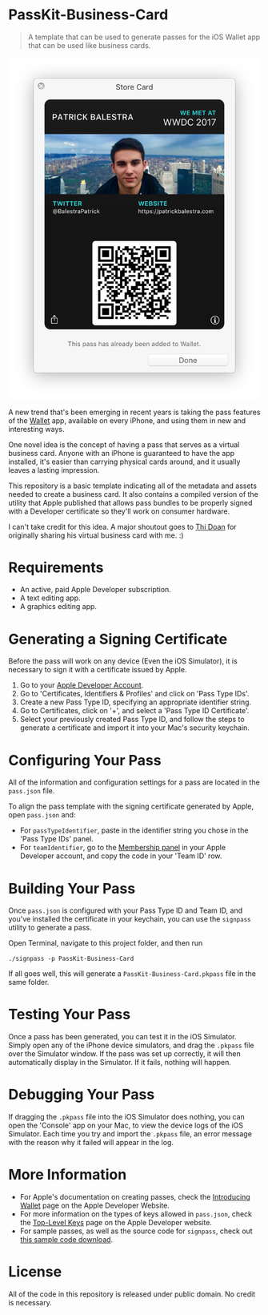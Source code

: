 # PassKit-Business-Card
> A template that can be used to generate passes for the iOS Wallet app that can be used like business cards.

<p align="center">
	<img src="demo.png" style="margin: 0 auto; width: 500px;"/>
</p>

A new trend that's been emerging in recent years is taking the pass features of the [Wallet](https://support.apple.com/en-us/HT204003) app, available on every iPhone, and using them in new and interesting ways.

One novel idea is the concept of having a pass that serves as a virtual business card. Anyone with an iPhone is guaranteed to have the app installed, it's easier than carrying physical cards around, and it usually leaves a lasting impression.

This repository is a basic template indicating all of the metadata and assets needed to create a business card. It also contains a compiled version of the utility that Apple published that allows pass bundles to be properly signed with a Developer certificate so they'll work on consumer hardware.

I can't take credit for this idea. A major shoutout goes to [Thi Doan](http://twitter.com/thi_dev) for originally sharing his virtual business card with me. :)

# Requirements

* An active, paid Apple Developer subscription.
* A text editing app.
* A graphics editing app.

# Generating a Signing Certificate
Before the pass will work on any device (Even the iOS Simulator), it is necessary to sign it with a certificate issued by Apple.

1. Go to your [Apple Developer Account](https://developer.apple.com/account/).
2. Go to 'Certificates, Identifiers & Profiles' and click on 'Pass Type IDs'.
3. Create a new Pass Type ID, specifying an appropriate identifier string.
4. Go to Certificates, click on '+', and select a 'Pass Type ID Certificate'.
5. Select your previously created Pass Type ID, and follow the steps to generate a certificate and import it into your Mac's security keychain.

# Configuring Your Pass
All of the information and configuration settings for a pass are located in the `pass.json` file.

To align the pass template with the signing certificate generated by Apple, open `pass.json` and:

* For `passTypeIdentifier`, paste in the identifier string you chose in the 'Pass Type IDs' panel.
* For `teamIdentifier`, go to the [Membership panel](https://developer.apple.com/account/#/membership/) in your Apple Developer account, and copy the code in your 'Team ID' row.

# Building Your Pass
Once `pass.json` is configured with your Pass Type ID and Team ID, and you've installed the certificate in your keychain, you can use the `signpass` utility to generate a pass.

Open Terminal, navigate to this project folder, and then run
```
./signpass -p PassKit-Business-Card
```

If all goes well, this will generate a `PassKit-Business-Card.pkpass` file in the same folder.

# Testing Your Pass
Once a pass has been generated, you can test it in the iOS Simulator. Simply open any of the iPhone device simulators, and drag the `.pkpass` file over the Simulator window. If the pass was set up correctly, it will then automatically display in the Simulator. If it fails, nothing will happen.

# Debugging Your Pass
If dragging the `.pkpass` file into the iOS Simulator does nothing, you can open the 'Console' app on your Mac, to view the device logs of the iOS Simulator. Each time you try and import the `.pkpass` file, an error message with the reason why it failed will appear in the log.

# More Information
* For Apple's documentation on creating passes, check the [Introducing Wallet](https://developer.apple.com/library/content/documentation/UserExperience/Conceptual/PassKit_PG/index.html#//apple_ref/doc/uid/TP40012195-CH1-SW1) page on the Apple Developer Website.
* For more information on the types of keys allowed in `pass.json`, check the [Top-Level Keys](https://developer.apple.com/library/content/documentation/UserExperience/Reference/PassKit_Bundle/Chapters/TopLevel.html) page on the Apple Developer website.
* For sample passes, as well as the source code for `signpass`, check out [this sample code download](https://developer.apple.com/services-account/download?path=/iOS/Wallet_Support_Materials/WalletCompanionFiles.zip).

# License

All of the code in this repository is released under public domain. No credit is necessary.
